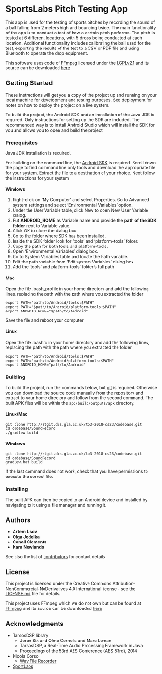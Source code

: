 
# SportsLabs Pitch Testing App

This app is used for the testing of sports pitches by recording the sound of a ball falling from 2 meters high and bouncing twice. The main functionality of the app is to conduct a test of how a certain pitch performs. The pitch is tested at 6 different locations, with 5 drops being conducted at each location. Additional functionality includes calibrating the ball used for the test, exporting the results of the test to a CSV or PDF file and using Bluetooth to operate the drop equipment. 

This software uses code of [FFmpeg](http://ffmpeg.org) licensed under the [LGPLv2.1](http://www.gnu.org/licenses/old-licenses/lgpl-2.1.html) and its source can be downloaded [here](https://github.com/FFmpeg/FFmpeg)
 
## Getting Started

These instructions will get you a copy of the project up and running on your local machine for development and testing purposes. See deployment for notes on how to deploy the project on a live system.

To build the project, the Android SDK and an installation of the Java JDK is required. Only instructions for setting up the SDK are included. The recommended way is to install Android Studio which will install the SDK for you and allows you to open and build the project

### Prerequisites

Java JDK installation is required.

For building on the command line, the [Android SDK](https://developer.android.com/studio) is required. Scroll down the page to find command line only tools and download the appropriate file for your system. Extract the file to a destination of your choice. Next follow the instructions for your system 

#### Windows

1.  Right-click on ‘My Computer’ and select Properties. Go to Advanced system settings and select ‘Environmental Variables’ option.
2.  Under the User Variable table, click New to open New User Variable dialog.
3.  Put  **ANDROID_HOME**  as Variable name and provide the  **path of the SDK folder**  next to Variable value.
4.  Click OK to close the dialog box
5.  Go to the folder where SDK has been installed.
6.  Inside the SDK folder look for ‘tools’ and ‘platform-tools’ folder.
7.  Copy the path for both tools and platform-tools.
8.  Open ‘Environmental Variables’ dialog box.
9.  Go to System Variables table and locate the Path variable.
10.  Edit the path variable from ‘Edit system Variables’ dialog box.
11.  Add the ‘tools’ and platform-tools’ folder’s full path

#### Mac

Open the file .bash_profile in your home directory and add the following lines, replacing the path with the path where you extracted the folder
```
export PATH="path/to/Android/tools:$PATH"
export PATH="$path/to/Android/platform-tools:$PATH"
export ANDROID_HOME="$path/to/Android"
```
Save the file and reboot your computer

#### Linux
Open the file .bashrc in your home directory and add the following lines, replacing the path with the path where you extracted the folder
```
export PATH="path/to/Android/tools:$PATH"
export PATH="path/to/Android/platform-tools:$PATH"
export ANDROID_HOME="path/to/Android"
```
### Building

To build the project, run the commands below, but [git](http://git-scm.com/) is required. Otherwise you can download the source code manually from the repository and extract to your home directory and follow from the second command. The built APK files will be within the `app/build/outputs/apk` directory.

#### Linux/Mac
```
git clone http://stgit.dcs.gla.ac.uk/tp3-2018-cs23/codebase.git
cd codebase/SoundRecord
./gradlew build
```

#### Windows

```
git clone http://stgit.dcs.gla.ac.uk/tp3-2018-cs23/codebase.git
cd codebase/SoundRecord
gradlew.bat build
```

If the last command does not work, check  that you have permissions to execute the correct file.


### Installing

The built APK can then be copied to an Android device and installed by navigating to it using a file manager and running it. 

## Authors

* **Artem Usov**
* **Olga Jodelka**
* **Conall Clements** 
* **Kara Newlands**

See also the list of [contributors](http://stgit.dcs.gla.ac.uk/tp3-2018-cs23/codebase/blob/master/CONTRIBUTING.md) for contact details 

## License

This project is licensed under the Creative Commons Attribution-NonCommercial-NoDerivatives 4.0 International license - see the [LICENSE.md](http://stgit.dcs.gla.ac.uk/tp3-2018-cs23/codebase/blob/master/LICENCE) file for details.

This project uses FFmpeg which we do not own but can be found at [FFmpeg](http://ffmpeg.org) and its source can be downloaded [here](https://github.com/FFmpeg/FFmpeg)
 

## Acknowledgments
* TarsosDSP library
	* Joren Six and Olmo Cornelis and Marc Leman
	*  TarsosDSP, a Real-Time Audio Processing Framework in Java
	* Proceedings of the 53rd AES Conference (AES 53rd), 2014
* Nicola Corso
	* [Wav File Recorder](http://selvaline.blogspot.com/2016/04/record-audio-wav-format-android-how-to.html)	
* [SportLabs](https://www.sportslabs.co.uk)


